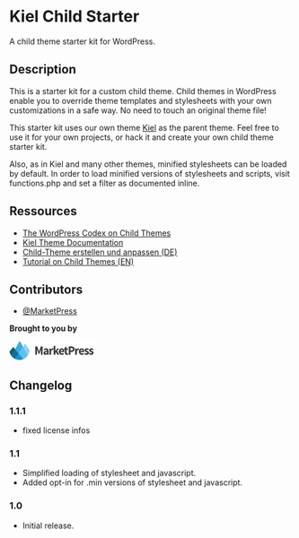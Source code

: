 # Kiel Child Starter

A child theme starter kit for WordPress.

## Description
This is a starter kit for a custom child theme. Child themes in WordPress enable you to override theme templates and stylesheets with your own customizations in a safe way. No need to touch an original theme file!

This starter kit uses our own theme [Kiel](https://marketpress.com/shop/themes/kiel/) as the parent theme. Feel free to use it for your own projects, or hack it and create your own child theme starter kit.


Also, as in Kiel and many other themes, minified stylesheets can be loaded by default. In order to load minified versions of stylesheets and scripts, visit functions.php and set a filter as documented inline.

## Ressources

* [The WordPress Codex on Child Themes](http://codex.wordpress.org/Child_Themes)
* [Kiel Theme Documentation](http://marketpress.de/doku/theme-kiel/)
* [Child-Theme erstellen und anpassen (DE)](http://marketpress.de/2013/child-theme-erstellen-anpassen/)
* [Tutorial on Child Themes (EN)](http://marketpress.com/2013/creating-customizing-child-themes)

## Contributors

* [@MarketPress](https://github.com/MarketPress)

**Brought to you by**

[![MarketPress.com](/assets/img/mp-logo.png)](https://marketpress.com)

## Changelog

### 1.1.1

* fixed license infos

### 1.1

* Simplified loading of stylesheet and javascript.
* Added opt-in for .min versions of stylesheet and javascript.

### 1.0

* Initial release.
